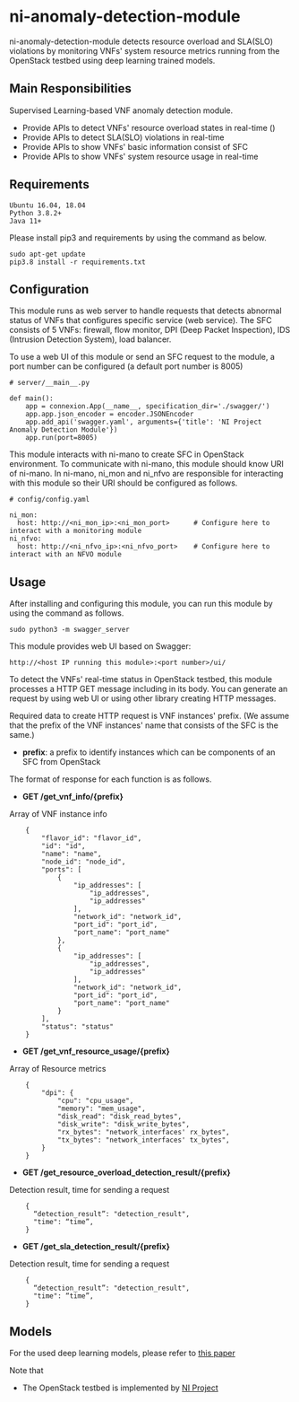 # ni-anomaly-detection-module
ni-anomaly-detection-module detects resource overload and SLA(SLO) violations by monitoring VNFs' system resource metrics running from the OpenStack testbed using deep learning trained models. 

## Main Responsibilities
Supervised Learning-based VNF anomaly detection module.
- Provide APIs to detect VNFs' resource overload states in real-time ()
- Provide APIs to detect SLA(SLO) violations in real-time
- Provide APIs to show VNFs' basic information consist of SFC
- Provide APIs to show VNFs' system resource usage in real-time

## Requirements
```
Ubuntu 16.04, 18.04
Python 3.8.2+
Java 11+
```

Please install pip3 and requirements by using the command as below.
```
sudo apt-get update
pip3.8 install -r requirements.txt
```

## Configuration
This module runs as web server to handle requests that detects abnormal status of VNFs that configures specific service (web service). The SFC consists of 5 VNFs: firewall, flow monitor, DPI (Deep Packet Inspection), IDS (Intrusion Detection System), load balancer.

To use a web UI of this module or send an SFC request to the module, a port number can be configured (a default port number is 8005)

```
# server/__main__.py

def main():
    app = connexion.App(__name__, specification_dir='./swagger/')
    app.app.json_encoder = encoder.JSONEncoder
    app.add_api('swagger.yaml', arguments={'title': 'NI Project Anomaly Detection Module'})
    app.run(port=8005)
```

This module interacts with ni-mano to create SFC in OpenStack environment.
To communicate with ni-mano, this module should know URI of ni-mano.
In ni-mano, ni_mon and ni_nfvo are responsible for interacting with this module so their URI should be configured as follows.

```
# config/config.yaml

ni_mon:
  host: http://<ni_mon_ip>:<ni_mon_port>      # Configure here to interact with a monitoring module
ni_nfvo:
  host: http://<ni_nfvo_ip>:<ni_nfvo_port>    # Configure here to interact with an NFVO module
```


## Usage

After installing and configuring this module, you can run this module by using the command as follows.

```
sudo python3 -m swagger_server
```

This module provides web UI based on Swagger:

```
http://<host IP running this module>:<port number>/ui/
```

To detect the VNFs' real-time status in OpenStack testbed, this module processes a HTTP GET message including in its body.
You can generate an request by using web UI or using other library creating HTTP messages.

Required data to create HTTP request is VNF instances' prefix.
(We assume that the prefix of the VNF instances' name that consists of the SFC is the same.)

- **prefix**: a prefix to identify instances which can be components of an SFC from OpenStack


The format of response for each function is as follows.


- **GET /get_vnf_info/{prefix}**

Array of VNF instance info

```
	{
    	"flavor_id": "flavor_id",
    	"id": "id",
    	"name": "name",
    	"node_id": "node_id",
    	"ports": [
      		{
	        	"ip_addresses": [
          			"ip_addresses",
          			"ip_addresses"
        		],
        		"network_id": "network_id",
        		"port_id": "port_id",
        		"port_name": "port_name"
      		},
      		{
        		"ip_addresses": [
          			"ip_addresses",
          			"ip_addresses"
        		],
        		"network_id": "network_id",
        		"port_id": "port_id",
        		"port_name": "port_name"
      		}
    	],
    	"status": "status"
  	}
```

- **GET /get_vnf_resource_usage/{prefix}**

Array of Resource metrics

```
    {
		"dpi": {
    		"cpu": "cpu_usage",
    		"memory": "mem_usage",
	    	"disk_read": "disk_read_bytes",
    		"disk_write": "disk_write_bytes",
    		"rx_bytes": "network_interfaces' rx_bytes",
    		"tx_bytes": "network_interfaces' tx_bytes",
  		}
    }
```

- **GET /get_resource_overload_detection_result/{prefix}**

Detection result, time for sending a request

```
    {
      “detection_result”: "detection_result",
      "time": “time”,
    }
```

- **GET /get_sla_detection_result/{prefix}**

Detection result, time for sending a request

```
    {
      “detection_result”: "detection_result",
      "time": “time”,
    }
```

## Models
For the used deep learning models, please refer to [this paper](https://arxiv.org/pdf/2109.14276.pdf)

Note that
* The OpenStack testbed is implemented by [NI Project](https://github.com/dpnm-ni)

